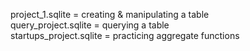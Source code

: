project_1.sqlite = creating & manipulating a table  
query_project.sqlite = querying a table  
startups_project.sqlite = practicing aggregate functions  
